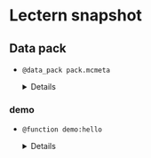 # Lectern snapshot

## Data pack

- `@data_pack pack.mcmeta`

  <details>

  ```json
  {
    "pack": {
      "pack_format": 10,
      "description": ""
    }
  }
  ```

  </details>

### demo

- `@function demo:hello`

  <details>

  ```mcfunction
  say world
  say hello
  ```

  </details>
